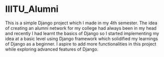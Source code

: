 # IIITU_Alumni
This is a simple Django project which I made in my 4th semester. The idea of creating an alumni network for my college had always been in my head and recently I had learnt the basics of Django so I started implementing my idea at a basic level using Django framework which solidified my learnings of Django as a beginner. I aspire to add more functionalities in this project while exploring advanced features of Django.   
